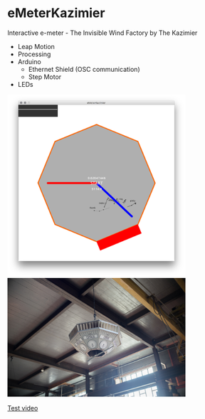 # eMeterKazimier
Interactive e-meter - The Invisible Wind Factory by The Kazimier


* Leap Motion
* Processing
* Arduino
  * Ethernet Shield (OSC communication)
  * Step Motor
* LEDs

<img src="imgs/screenshot.png" width="400"> 

<img src="imgs/omphalos_0003.jpg" width="400"> 


[Test video](https://www.instagram.com/p/BE9hc-cJQ31/)



